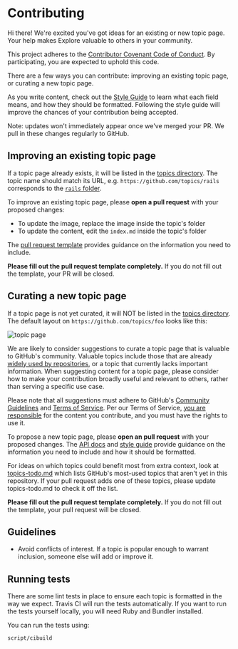 # Contributing

Hi there! We're excited you've got ideas for an existing or new topic page. Your help makes Explore valuable to others in your community.

This project adheres to the [Contributor Covenant Code of Conduct](CODE_OF_CONDUCT.md). By participating, you are expected to uphold this code.

There are a few ways you can contribute: improving an existing topic page, or curating a new topic page.

As you write content, check out the [Style Guide](./docs/styleguide.md) to learn what each field means, and how they should be formatted. Following the style guide will improve the chances of your contribution being accepted.

Note: updates won't immediately appear once we've merged your PR. We pull in these changes regularly to GitHub.

## Improving an existing topic page

If a topic page already exists, it will be listed in the [topics directory](https://github.com/github/explore/tree/master/topics). The topic name should match its URL, e.g. `https://github.com/topics/rails` corresponds to the [`rails` folder](https://github.com/github/explore/tree/master/topics/rails).

To improve an existing topic page, please **open a pull request** with your proposed changes:

* To update the image, replace the image inside the topic's folder
* To update the content, edit the `index.md` inside the topic's folder

The [pull request template](./.github/PULL_REQUEST_TEMPLATE.md) provides guidance on the information you need to include.

**Please fill out the pull request template completely.** If you do not fill out the template, your PR will be closed.

## Curating a new topic page

If a topic page is not yet curated, it will NOT be listed in the [topics directory](https://github.com/github/explore/tree/master/topics). The default layout on `https://github.com/topics/foo` looks like this:

![topic page](https://user-images.githubusercontent.com/1840802/30932236-c9c397d2-a37b-11e7-94be-5c9847ea2d71.png)

We are likely to consider suggestions to curate a topic page that is valuable to GitHub's community. Valuable topics include those that are already [widely used by repositories](https://help.github.com/articles/classifying-your-repository-with-topics/), or a topic that currently lacks important information. When suggesting content for a topic page, please consider how to make your contribution broadly useful and relevant to others, rather than serving a specific use case.

Please note that all suggestions must adhere to GitHub's [Community Guidelines](https://help.github.com/articles/github-community-guidelines/) and [Terms of Service](https://help.github.com/articles/github-terms-of-service/). Per our Terms of Service, [you are responsible](https://help.github.com/articles/github-terms-of-service/#d-user-generated-content) for the content you contribute, and you must have the rights to use it.

To propose a new topic page, please **open an pull request** with your proposed changes. The [API docs](./docs/API.md) and [style guide](./docs/styleguide.md) provide guidance on the information you need to include and how it should be formatted.

For ideas on which topics could benefit most from extra context, look at [topics-todo.md](topics-todo.md) which lists GitHub's most-used topics that aren't yet in this repository. If your pull request adds one of these topics, please update topics-todo.md to check it off the list.

**Please fill out the pull request template completely.** If you do not fill out the template, your pull request will be closed.

## Guidelines

* Avoid conflicts of interest. If a topic is popular enough to warrant inclusion, someone else will add or improve it.

## Running tests

There are some lint tests in place to ensure each topic is formatted in the way we expect. Travis
CI will run the tests automatically. If you want to run the tests yourself locally, you will need
Ruby and Bundler installed.

You can run the tests using:

```bash
script/cibuild
```
